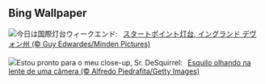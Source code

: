 ## Bing Wallpaper
![](https://www.bing.com/th?id=OHR.StartPointLight_JA-JP3029099538_UHD.jpg&w=1000)今日は国際灯台ウィークエンド:&nbsp;&ensp;[スタートポイント灯台, イングランド デヴォン州 (© Guy Edwardes/Minden Pictures)](https://www.bing.com/th?id=OHR.StartPointLight_JA-JP3029099538_UHD.jpg)
<br><br/>
![](https://www.bing.com/th?id=OHR.CameraSquirrel_PT-BR6385198760_UHD.jpg&w=1000)Estou pronto para o meu close-up, Sr. DeSquirrel:&nbsp;&ensp;[Esquilo olhando na lente de uma câmera (© Alfredo Piedrafita/Getty Images)](https://www.bing.com/th?id=OHR.CameraSquirrel_PT-BR6385198760_UHD.jpg)
<br><br/>
